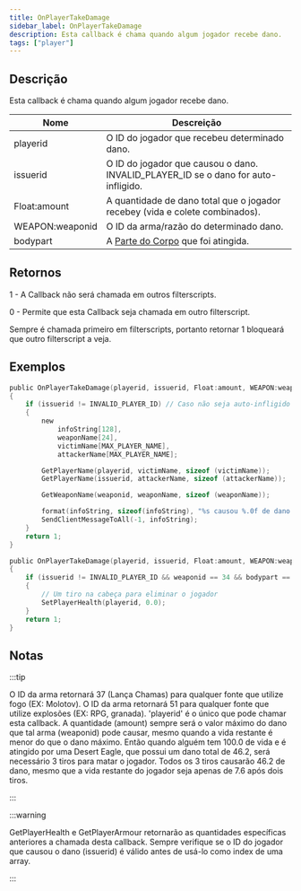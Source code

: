 ```yaml
---
title: OnPlayerTakeDamage
sidebar_label: OnPlayerTakeDamage
description: Esta callback é chama quando algum jogador recebe dano.
tags: ["player"]
---
```


## Descrição

Esta callback é chama quando algum jogador recebe dano.

| Nome            | Descreição                                                                                                                                                       |
|-----------------|------------------------------------------------------------------------------------------------------------------------------------------------------------------|
| playerid        | O ID do jogador que recebeu determinado dano.                                                                                                                    |
| issuerid        | O ID do jogador que causou o dano. INVALID_PLAYER_ID se o dano for auto-infligido.                                                                               |
| Float:amount    | A quantidade de dano total que o jogador recebey (vida e colete combinados).                                                                                     |
| WEAPON:weaponid | O ID da arma/razão do determinado dano.                                                                                                                          |
| bodypart        | A [Parte do Corpo](../resources/bodyparts) que foi atingida. |

## Retornos

1 - A Callback não será chamada em outros filterscripts.

0 - Permite que esta Callback seja chamada em outro filterscript.

Sempre é chamada primeiro em filterscripts, portanto retornar 1 bloqueará que outro filterscript a veja.


## Exemplos

```c
public OnPlayerTakeDamage(playerid, issuerid, Float:amount, WEAPON:weaponid, bodypart)
{
    if (issuerid != INVALID_PLAYER_ID) // Caso não seja auto-infligido
    {
        new
            infoString[128],
            weaponName[24],
            victimName[MAX_PLAYER_NAME],
            attackerName[MAX_PLAYER_NAME];

        GetPlayerName(playerid, victimName, sizeof (victimName));
        GetPlayerName(issuerid, attackerName, sizeof (attackerName));

        GetWeaponName(weaponid, weaponName, sizeof (weaponName));

        format(infoString, sizeof(infoString), "%s causou %.0f de dano ao jogador %s, arma: %s, parte do corpo: %d", attackerName, amount, victimName, weaponName, bodypart);
        SendClientMessageToAll(-1, infoString);
    }
    return 1;
}
```

```c
public OnPlayerTakeDamage(playerid, issuerid, Float:amount, WEAPON:weaponid, bodypart)
{
    if (issuerid != INVALID_PLAYER_ID && weaponid == 34 && bodypart == 9)
    {
        // Um tiro na cabeça para eliminar o jogador
        SetPlayerHealth(playerid, 0.0);
    }
    return 1;
}
```

## Notas

:::tip

O ID da arma retornará 37 (Lança Chamas) para qualquer fonte que utilize fogo (EX: Molotov). O ID da arma retornará 51 para qualquer fonte que utilize explosões (EX: RPG, granada). 'playerid' é o único que pode chamar esta callback. A quantidade (amount) sempre será o valor máximo do dano que tal arma (weaponid) pode causar, mesmo quando a vida restante é menor do que o dano máximo. Então quando alguém tem 100.0 de vida e é atingido por uma Desert Eagle, que possui um dano total de 46.2, será necessário 3 tiros para matar o jogador. Todos os 3 tiros causarão 46.2 de dano, mesmo que a vida restante do jogador seja apenas de 7.6 após dois tiros.

:::

:::warning

GetPlayerHealth e GetPlayerArmour retornarão as quantidades específicas anteriores a chamada desta callback. Sempre verifique se o ID do jogador que causou o dano (issuerid) é válido antes de usá-lo como index de uma array.

:::
